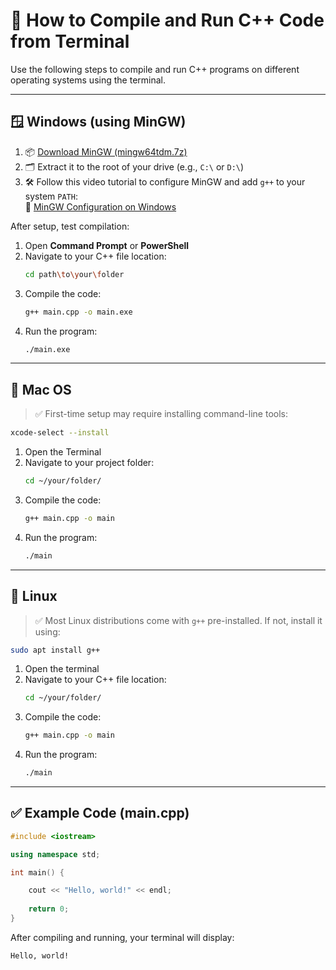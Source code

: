 # 🚀 How to Compile and Run C++ Code from Terminal

Use the following steps to compile and run C++ programs on different operating systems using the terminal.

---

## 🪟 Windows (using MinGW)

1. 📦 [Download MinGW (mingw64tdm.7z)](https://www.dropbox.com/scl/fi/tqr1y8ut31lfkapgsbicp/mingw64tdm.7z?rlkey=qhng07c0014udgrransk6jc1j&e=1&dl=0)
2. 🗂 Extract it to the root of your drive (e.g., `C:\` or `D:\`)
3. 🛠 Follow this video tutorial to configure MinGW and add `g++` to your system `PATH`:  
   🎥 [MinGW Configuration on Windows](https://www.youtube.com/watch?v=m4jZDXdT_tM)

After setup, test compilation:

1. Open **Command Prompt** or **PowerShell**  
2. Navigate to your C++ file location:
   ```bash
   cd path\to\your\folder
   ```
3. Compile the code:
   ```bash
   g++ main.cpp -o main.exe
   ```
4. Run the program:
   ```bash
   ./main.exe
   ```

---

## 🍏 Mac OS

> ✅ First-time setup may require installing command-line tools:
```bash
xcode-select --install
```

1. Open the Terminal  
2. Navigate to your project folder:
   ```bash
   cd ~/your/folder/
   ```
3. Compile the code:
   ```bash
   g++ main.cpp -o main
   ```
4. Run the program:
   ```bash
   ./main
   ```

---

## 🐧 Linux

> ✅ Most Linux distributions come with `g++` pre-installed. If not, install it using:
```bash
sudo apt install g++
```

1. Open the terminal  
2. Navigate to your C++ file location:
   ```bash
   cd ~/your/folder/
   ```
3. Compile the code:
   ```bash
   g++ main.cpp -o main
   ```
4. Run the program:
   ```bash
   ./main
   ```

---


## ✅ Example Code (main.cpp)

```cpp
#include <iostream>

using namespace std;

int main() {

    cout << "Hello, world!" << endl;
    
    return 0;
}
```

After compiling and running, your terminal will display:

```
Hello, world!
```
